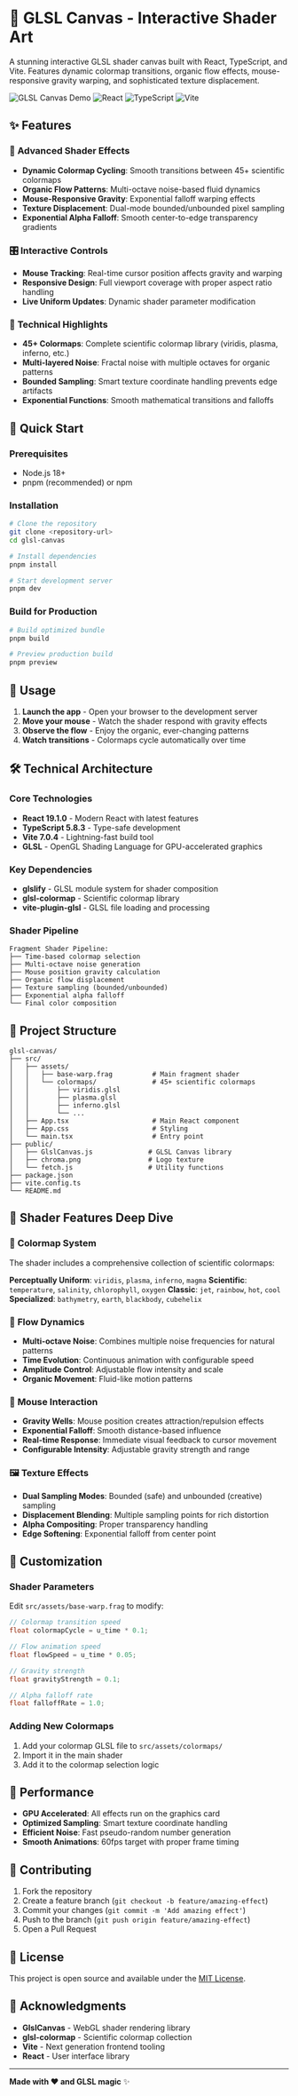 # 🌊 GLSL Canvas - Interactive Shader Art

A stunning interactive GLSL shader canvas built with React, TypeScript, and Vite. Features dynamic colormap transitions, organic flow effects, mouse-responsive gravity warping, and sophisticated texture displacement.

![GLSL Canvas Demo](https://img.shields.io/badge/GLSL-Interactive%20Shaders-purple?style=for-the-badge&logo=opengl)
![React](https://img.shields.io/badge/React-19.1.0-blue?style=for-the-badge&logo=react)
![TypeScript](https://img.shields.io/badge/TypeScript-5.8.3-blue?style=for-the-badge&logo=typescript)
![Vite](https://img.shields.io/badge/Vite-7.0.4-646CFF?style=for-the-badge&logo=vite)

## ✨ Features

### 🎨 **Advanced Shader Effects**
- **Dynamic Colormap Cycling**: Smooth transitions between 45+ scientific colormaps
- **Organic Flow Patterns**: Multi-octave noise-based fluid dynamics
- **Mouse-Responsive Gravity**: Exponential falloff warping effects
- **Texture Displacement**: Dual-mode bounded/unbounded pixel sampling
- **Exponential Alpha Falloff**: Smooth center-to-edge transparency gradients

### 🎛️ **Interactive Controls**
- **Mouse Tracking**: Real-time cursor position affects gravity and warping
- **Responsive Design**: Full viewport coverage with proper aspect ratio handling
- **Live Uniform Updates**: Dynamic shader parameter modification

### 🔬 **Technical Highlights**
- **45+ Colormaps**: Complete scientific colormap library (viridis, plasma, inferno, etc.)
- **Multi-layered Noise**: Fractal noise with multiple octaves for organic patterns
- **Bounded Sampling**: Smart texture coordinate handling prevents edge artifacts
- **Exponential Functions**: Smooth mathematical transitions and falloffs

## 🚀 Quick Start

### Prerequisites
- Node.js 18+
- pnpm (recommended) or npm

### Installation

```bash
# Clone the repository
git clone <repository-url>
cd glsl-canvas

# Install dependencies
pnpm install

# Start development server
pnpm dev
```

### Build for Production

```bash
# Build optimized bundle
pnpm build

# Preview production build
pnpm preview
```

## 🎯 Usage

1. **Launch the app** - Open your browser to the development server
2. **Move your mouse** - Watch the shader respond with gravity effects
3. **Observe the flow** - Enjoy the organic, ever-changing patterns
4. **Watch transitions** - Colormaps cycle automatically over time

## 🛠️ Technical Architecture

### Core Technologies
- **React 19.1.0** - Modern React with latest features
- **TypeScript 5.8.3** - Type-safe development
- **Vite 7.0.4** - Lightning-fast build tool
- **GLSL** - OpenGL Shading Language for GPU-accelerated graphics

### Key Dependencies
- **glslify** - GLSL module system for shader composition
- **glsl-colormap** - Scientific colormap library
- **vite-plugin-glsl** - GLSL file loading and processing

### Shader Pipeline
```
Fragment Shader Pipeline:
├── Time-based colormap selection
├── Multi-octave noise generation
├── Mouse position gravity calculation
├── Organic flow displacement
├── Texture sampling (bounded/unbounded)
├── Exponential alpha falloff
└── Final color composition
```

## 📁 Project Structure

```
glsl-canvas/
├── src/
│   ├── assets/
│   │   ├── base-warp.frag          # Main fragment shader
│   │   └── colormaps/              # 45+ scientific colormaps
│   │       ├── viridis.glsl
│   │       ├── plasma.glsl
│   │       ├── inferno.glsl
│   │       └── ...
│   ├── App.tsx                     # Main React component
│   ├── App.css                     # Styling
│   └── main.tsx                    # Entry point
├── public/
│   ├── GlslCanvas.js              # GLSL Canvas library
│   ├── chroma.png                 # Logo texture
│   └── fetch.js                   # Utility functions
├── package.json
├── vite.config.ts
└── README.md
```

## 🎨 Shader Features Deep Dive

### 🌈 **Colormap System**
The shader includes a comprehensive collection of scientific colormaps:

**Perceptually Uniform**: `viridis`, `plasma`, `inferno`, `magma`
**Scientific**: `temperature`, `salinity`, `chlorophyll`, `oxygen`
**Classic**: `jet`, `rainbow`, `hot`, `cool`
**Specialized**: `bathymetry`, `earth`, `blackbody`, `cubehelix`

### 🌊 **Flow Dynamics**
- **Multi-octave Noise**: Combines multiple noise frequencies for natural patterns
- **Time Evolution**: Continuous animation with configurable speed
- **Amplitude Control**: Adjustable flow intensity and scale
- **Organic Movement**: Fluid-like motion patterns

### 🎯 **Mouse Interaction**
- **Gravity Wells**: Mouse position creates attraction/repulsion effects
- **Exponential Falloff**: Smooth distance-based influence
- **Real-time Response**: Immediate visual feedback to cursor movement
- **Configurable Intensity**: Adjustable gravity strength and range

### 🖼️ **Texture Effects**
- **Dual Sampling Modes**: Bounded (safe) and unbounded (creative) sampling
- **Displacement Blending**: Multiple sampling points for rich distortion
- **Alpha Compositing**: Proper transparency handling
- **Edge Softening**: Exponential falloff from center point

## 🔧 Customization

### Shader Parameters
Edit `src/assets/base-warp.frag` to modify:

```glsl
// Colormap transition speed
float colormapCycle = u_time * 0.1;

// Flow animation speed
float flowSpeed = u_time * 0.05;

// Gravity strength
float gravityStrength = 0.1;

// Alpha falloff rate
float falloffRate = 1.0;
```

### Adding New Colormaps
1. Add your colormap GLSL file to `src/assets/colormaps/`
2. Import it in the main shader
3. Add it to the colormap selection logic

## 🚀 Performance

- **GPU Accelerated**: All effects run on the graphics card
- **Optimized Sampling**: Smart texture coordinate handling
- **Efficient Noise**: Fast pseudo-random number generation
- **Smooth Animations**: 60fps target with proper frame timing

## 🤝 Contributing

1. Fork the repository
2. Create a feature branch (`git checkout -b feature/amazing-effect`)
3. Commit your changes (`git commit -m 'Add amazing effect'`)
4. Push to the branch (`git push origin feature/amazing-effect`)
5. Open a Pull Request

## 📄 License

This project is open source and available under the [MIT License](LICENSE).

## 🙏 Acknowledgments

- **GlslCanvas** - WebGL shader rendering library
- **glsl-colormap** - Scientific colormap collection
- **Vite** - Next generation frontend tooling
- **React** - User interface library

---

**Made with ❤️ and GLSL magic** ✨
